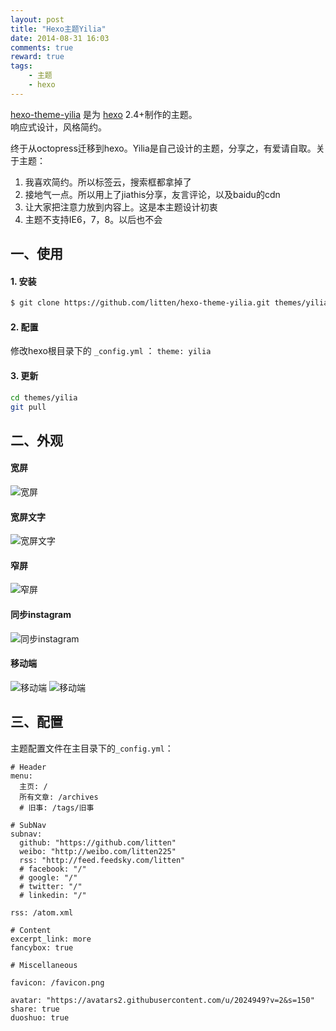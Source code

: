 ```yaml
---
layout: post
title: "Hexo主题Yilia"
date: 2014-08-31 16:03
comments: true
reward: true
tags: 
	- 主题 
	- hexo
---
```


[hexo-theme-yilia](https://github.com/litten/hexo-theme-yilia) 是为 [hexo](https://github.com/tommy351/hexo) 2.4+制作的主题。     
响应式设计，风格简约。

终于从octopress迁移到hexo。Yilia是自己设计的主题，分享之，有爱请自取。关于主题：

1. 我喜欢简约。所以标签云，搜索框都拿掉了
2. 接地气一点。所以用上了jiathis分享，友言评论，以及baidu的cdn
3. 让大家把注意力放到内容上。这是本主题设计初衷
4. 主题不支持IE6，7，8。以后也不会



## 一、使用

#### **1. 安装**

``` bash
$ git clone https://github.com/litten/hexo-theme-yilia.git themes/yilia
```

#### **2. 配置**

修改hexo根目录下的 `_config.yml` ： `theme: yilia`

#### **3. 更新**

``` bash
cd themes/yilia
git pull
```

## 二、外观

#### **宽屏**
![宽屏](http://littendomo.sinaapp.com/yilia/yilia-pc1.png)        

#### **宽屏文字**
![宽屏文字](http://littendomo.sinaapp.com/yilia/yilia-pc2.png)   

#### **窄屏**
![窄屏](http://littendomo.sinaapp.com/yilia/yilia-pc3.png)     

#### **同步instagram**
![同步instagram](http://littendomo.sinaapp.com/yilia/yilia-pc4.png)

#### **移动端**
![移动端](http://littendomo.sinaapp.com/yilia/yilia-mobile.png)
![移动端](http://littendomo.sinaapp.com/yilia/yilia-mobile2.png)   

## 三、配置

主题配置文件在主目录下的`_config.yml`：

```
# Header
menu:
  主页: /
  所有文章: /archives
  # 旧事: /tags/旧事

# SubNav
subnav:
  github: "https://github.com/litten"
  weibo: "http://weibo.com/litten225"
  rss: "http://feed.feedsky.com/litten"
  # facebook: "/"
  # google: "/"
  # twitter: "/"
  # linkedin: "/"

rss: /atom.xml

# Content
excerpt_link: more
fancybox: true

# Miscellaneous

favicon: /favicon.png

avatar: "https://avatars2.githubusercontent.com/u/2024949?v=2&s=150"
share: true
duoshuo: true
```